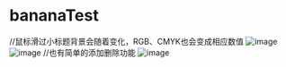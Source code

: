 # bananaTest
//鼠标滑过小标题背景会随着变化，RGB、CMYK也会变成相应数值
![image](https://ftp.bmp.ovh/imgs/2021/07/16bf1f65c780cfbc.jpg)
![image](https://ftp.bmp.ovh/imgs/2021/07/2f3c83b395de5951.jpg)
//也有简单的添加删除功能
![image](https://ftp.bmp.ovh/imgs/2021/07/74cbd87f6ceba932.jpg)

